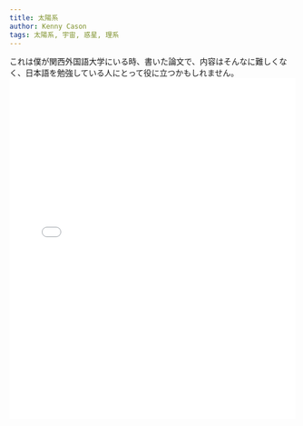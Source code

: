 ```yaml
---
title: 太陽系
author: Kenny Cason
tags: 太陽系, 宇宙, 惑星, 理系
---
```


これは僕が関西外国語大学にいる時、書いた論文で、内容はそんなに難しくなく、日本語を勉強している人にとって役に立つかもしれません。
<embed wmode="transparent" src="/assets/pdf/Solar_System-jp.pdf" width="100%" height="600">  